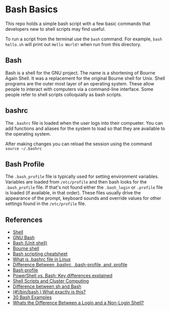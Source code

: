 # Bash Basics

This repo holds a simple bash script with a few basic commands that developers new to shell scripts may find useful.

To run a script from the terminal use the `bash` command. For example, `bash hello.sh` will print out `Hello World!` when run from this directory.

## Bash
Bash is a shell for the GNU project. The name is a shortening of Bourne Again Shell. It was a replacement for the original Bourne shell for Unix. Shell programs are the outer most layer of an operating system. These allow people to interact with computers via a command-line interface. Some people refer to shell scripts colloquially as bash scripts.

## bashrc
The `.bashrc` file is loaded when the user logs into their compueter. You can add functions and aliases for the system to load so that they are available to the operating system.

After making changes you can reload the session using the command `source ~/.bashrc`

## Bash Profile
The `.bash_profile` file is typically used for setting environment variables. Variables are loaded from `/etc/profile` and then bash looks for the `.bash_profile` file. If that's not found either the `.bash_login` or `.profile` file is loaded (if available, in that order). These files usually drive the appearance of the prompt, keyboard sounds and override values for other settings found in the `/etc/profile` file.

## References

- [Shell](https://en.wikipedia.org/wiki/Shell_(computing))
- [GNU Bash](https://www.gnu.org/software/bash/)
- [Bash (Unit shell)](https://en.wikipedia.org/wiki/Bash_(Unix_shell))
- [Bourne shell](https://en.wikipedia.org/wiki/Bourne_shell)
- [Bash scripting cheatsheet](https://devhints.io/bash)
- [What is .bashrc file in Linux](https://www.digitalocean.com/community/tutorials/bashrc-file-in-linux)
- [Difference Between .bashrc, .bash-profile, and .profile](https://www.baeldung.com/linux/bashrc-vs-bash-profile-vs-profile)
- [Bash profile](https://friendly-101.readthedocs.io/en/latest/bashprofile.html)
- [PowerShell vs. Bash: Key differences explained](https://www.techtarget.com/searchitoperations/tip/On-Windows-PowerShell-vs-Bash-comparison-gets-interesting)
- [Shell Scripts and Cluster Computing](https://foundations-in-computational-skills.readthedocs.io/en/latest/content/workshops/06_cluster_computing/06_cluster_computing.html)
- [Difference between sh and Bash](https://stackoverflow.com/questions/5725296/difference-between-sh-and-bash)
- [(#!/bin/bash ) What exactly is this?](https://medium.com/@codingmaths/bin-bash-what-exactly-is-this-95fc8db817bf)
- [30 Bash Examples](https://linuxhint.com/30_bash_script_examples/)
- [Whats the Difference Between a Login and a Non-Login Shell?](https://relentlesscoding.com/posts/whats-the-difference-between-a-login-and-a-nonlogin-shell/)
